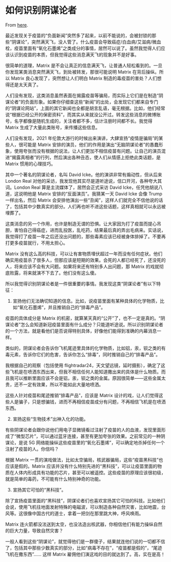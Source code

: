 # 如何识别阴谋论者

From [here](https://yinwang1.substack.com/p/e16).

最近发现关于疫苗的“负面新闻”突然多了起来，以前不能说的，会被封锁的那些“阴谋论”，突然满天飞，没人管了。什么疫苗会导致癌症/白血病/艾滋病/微血栓，疫苗里面有“氧化石墨烯”之类成分的事情，居然可以说了。虽然我觉得人们应该认识到疫苗的本质，但我觉得这些消息满天飞的现象并不是好事。

很简单的道理，Matrix 是不会让真正的信息满天飞，让普通人轻松看到的。一旦你发现某类消息突然满天飞，到处被转发，那很可能说明 Matrix 在背后操纵。所以 Matrix 良心发现了，突然想让人们明白 Matrix 制造的毒疫苗的害处？人们想得还是太天真了。

人们没有发现，这类消息虽然表面在揭露疫苗等骗局，而实际上它们是在制造“阴谋论者”的负面形象。如果你仔细查这些“新闻”的出处，会发现它们都来自专门的“阴谋论网站”，上面的其它新闻也全都是胡言乱语，毫无根据。比如，他们经常说“根据已经公开的保密资料”，而其实从来就没公开过。转发这些消息的微博账号，名字都像是随机生成的，关注者都不多，估计注册时间都不长。我觉得 Matrix 生成了大量此类账号，来传播这些信息。

人们没有发现，2021 年伦敦大游行的时候出来演讲，大肆宣扬“疫情是骗局”的某些人，很可能是 Matrix 安排的演员，他们的作用是演出“无脑阴谋论者”的愚蠢形象，使用夸张而没有根据的说法，让人们更加不相信疫苗有问题。让自己的演员混进“揭露真相者”的行列，然后演出各种丑态，使人们从情感上拒绝此类话题，是 Matrix 惯用的心理技巧。

其中一个著名的阴谋论者，名叫 David Icke。他的演讲非常有煽动性，但从后来 London Real 对他的采访，我发现他其实尽是道听途说，信口开河，各种夸大其词。London Real 算是主流媒体了，居然会正式采访 David Icke，任凭他胡说八道，这说明他是 Matrix 安排的“反面演员”。我猜某一天 David Icke 会像 Trump 一样出名，然后 Matrix 会安排他演出一些“丑闻”，这样人们就完全不信他说的话了，包括其中少数真实的部分。人们再也听不进这些话题，这样真相就可以永远被埋葬了。

这类消息的另一个作用，也许是制造无谓的恐惧。让大家因为打了疫苗而提心吊胆，害怕自己得癌症，进而乱投医，乱吃药，结果最后真的弄出毛病来。实话说，我觉得打了疫苗一年之后还没出问题的，那些毒素应该已经被身体排掉了。不要再打更多疫苗就行，不用太担心。

Matrix 没有这么高的科技，可以让有害物质埋伏超过一年而没有任何症状。他们确实用疫苗杀了很多人，但那应该是短期的效果。会死的人都已经死了，还没死的人，将来应该不会有大问题。如果将来还有特别多人出问题，那 Matrix 的戏就彻底败露，将来就演不下去了。他们没有这么傻。

所以我觉得识别阴谋论者是一件很重要的事情。我发现这类“阴谋论者”有以下特征：

1.  宣扬他们无法确切知道的信息。比如，说疫苗里面有某种具体的化学物质，比如“氧化石墨烯”，并且推销自己的“排毒产品”。

疫苗的具体成分是 Matrix 的机密，就算某天真的“公开”了，也不一定是真的。“阴谋论者”怎么会知道新冠疫苗里面有什么成分？只能道听途说。所以识别阴谋论者的一个方法，就是看他们是否说得特别具体，好像他们能得到准确的内幕消息一样。

类似的，阴谋论者会告诉你飞机尾迹里具体的化学物质，比如铝，汞，钡之类的有毒元素，告诉你它们的危害，告诉你怎么“排毒”，同时推销自己的“排毒产品”。

我根据自己的观察（包括使用 flightradar24，天文望远镜，延时摄影），确定了这些飞机是在喷洒东西出来，但我不相信任何人能知道撒出来的具体是什么物质。而且我可以推断里面应该不会是铝，汞，钡之类的金属。原因很简单——这些金属太贵，还不一定有效果，所以不能如此大量地喷洒。

这些人针对疫苗和尾迹推销“排毒产品”，应该是 Matrix 设计的戏，让人们觉得这些人是骗子，只是想骗钱，进而不再相信疫苗成分有问题，不再相信飞机是在喷洒东西。

2.  宣扬这些“生物技术”出神入化的功能。

有些阴谋论者会跟你说他们用电子显微镜看过注射了疫苗的人的血液，发现里面形成了“微型芯片”，可以通过蓝牙连接，甚至有更加夸张的效果。之前常见的一种阴谋论，是说 5G 网络能操纵这些疫苗里的“氧化石墨烯”，可以确定地杀掉任何一个注射了疫苗的人。你信吗？

根据 Matrix 一贯的演戏做法，比如太空骗局，核武器骗局，这些“疫苗黑科技”也应该是假的。Matrix 应该并没有什么特别先进的“黑科技”，可以让疫苗里面的物质在人体内形成具有功能的芯片，甚至可以被遥控。这些疫苗的原理应该很初级，就是简单的毒药，不可能有什么特别神奇的功能。

3.  宣扬其它可怕的“黑科技”。

除了宣扬疫苗里面的“黑科技”，阴谋论者们也喜欢宣扬其它可怕的科技。比如他们会说，使用飞机往地面发射特殊的电磁波，可以制造各种自然灾害，比如地震，台风等。这很像中国古代的道士，拿着一把剑在那里跳大神，呼风唤雨。

Matrix 连火箭都没法送到太空，也没法造出核武器，你相信他们有能力操纵自然的巨大力量，导致自然灾害？

一般人看到这些“阴谋论”，就觉得他们是一群傻子，结果就连他们说的一切都不信了，包括其中那些少数真实的部分，比如“病毒不存在”，“疫苗都是假的”，“尾迹飞机在撒东西”…… 这样 Matrix 雇佣他们演这戏的目的就达到了。高，实在是高！
